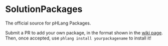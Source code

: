 # SolutionPackages

The official source for pHLang Packages.

Submit a PR to add your own package, in the format shown in the [wiki page](https://github.com/HENRYMARTIN5/PhLang/wiki/Packages). Then, once accepted, use `phlang install yourpackagename` to install it!
